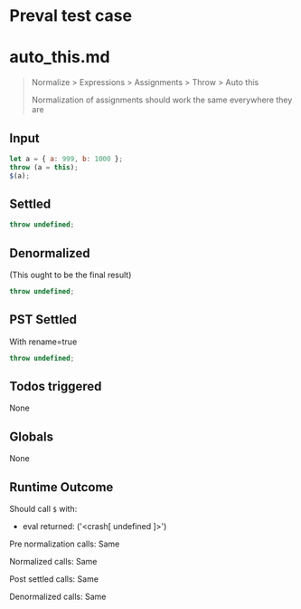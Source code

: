 # Preval test case

# auto_this.md

> Normalize > Expressions > Assignments > Throw > Auto this
>
> Normalization of assignments should work the same everywhere they are

## Input

`````js filename=intro
let a = { a: 999, b: 1000 };
throw (a = this);
$(a);
`````


## Settled


`````js filename=intro
throw undefined;
`````


## Denormalized
(This ought to be the final result)

`````js filename=intro
throw undefined;
`````


## PST Settled
With rename=true

`````js filename=intro
throw undefined;
`````


## Todos triggered


None


## Globals


None


## Runtime Outcome


Should call `$` with:
 - eval returned: ('<crash[ undefined ]>')

Pre normalization calls: Same

Normalized calls: Same

Post settled calls: Same

Denormalized calls: Same
